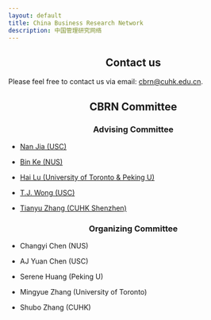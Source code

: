 ```yaml
---
layout: default
title: China Business Research Network
description: 中国管理研究网络
---
```


## **<center>Contact us</center>**
Please feel free to contact us via email: cbrn@cuhk.edu.cn.


## **<center>CBRN Committee</center>**
### **<center>Advising Committee</center>**
 
*   [Nan Jia (USC)](https://www.marshall.usc.edu/personnel/nan-jia)

*   [Bin Ke (NUS)](https://bizfaculty.nus.edu.sg/faculty-details/?profId=451)

*   [Hai Lu (University of Toronto & Peking U)](https://www.rotman.utoronto.ca/FacultyAndResearch/Faculty/FacultyBios/Lu.aspx)

*   [T.J. Wong (USC)](https://www.marshall.usc.edu/personnel/tj-wong)

*   [Tianyu Zhang (CUHK Shenzhen)](https://sfi.cuhk.edu.cn/en/show-28-25.html)
 
### **<center>Organizing Committee</center>**
 
*   Changyi Chen (NUS)

*   AJ Yuan Chen (USC)

*   Serene Huang (Peking U)

*   Mingyue Zhang (University of Toronto)

*   Shubo Zhang (CUHK)

